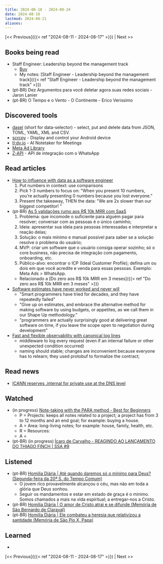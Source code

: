 ```yaml
---
title: 2024-08-18 - 2024-08-24
date: 2024-08-18
lastmod: 2024-08-21
aliases:
---
```


[<< Previous]({{< ref "2024-08-11 - 2024-08-17" >}}) | Next >>

## Books being read
- Staff Engineer: Leadership beyond the management track
	- [Buy](https://staffeng.com/book)
	- My notes: [Staff Engineer - Leadership beyond the management track]({{< ref "Staff Engineer - Leadership beyond the management track" >}})
- (pt-BR) Dez Argumentos para você deletar agora suas redes sociais - Jaron Lanier
- (pt-BR) O Tempo e o Vento - O Continente - Erico Verissimo

## Discovered tools
- [dasel](https://github.com/TomWright/dasel) (short for data-selector) -
  select, put and delete data from JSON, TOML, YAML, XML and CSV.
- [scrcpy](https://github.com/Genymobile/scrcpy) - Display and control your
  Android device
- [tl;dv.io](https://tldv.io/) - AI Notetaker for Meetings
- [Meta Ad Library](https://web.facebook.com/ads/library/)
- [Z-API](https://www.z-api.io/) - API de integração com o WhatsApp

## Read articles
- [How to influence with data as a software engineer](https://open.substack.com/pub/highgrowthengineer/p/influence-with-data-as-an-engineer)
    1. Put numbers in context: use comparisons
    2. Pick 1-3 numbers to focus on: "When you present 10 numbers, you’re
       actually presenting 0 numbers because you lost everyone."
    3. Present the takeaway, THEN the data: "We are 2x slower than our biggest
       competitor! <then the chart>"
- (pt-BR) [As 5 validações rumo aos R$ 10k MRR com SaaS](https://moacirmoda.substack.com/p/as-5-validacoes-rumo-aos-r-10k-mrr)
    1. Problema: que incomode o suficiente para alguém pagar para resolver;
       conversar com as pessoas é o único caminho;
    2. Ideia: apresentar sua ideia para pessoas interessadas e interpretar a
       reação delas;
    3. Solução: o mais mínimo e manual possível para saber se a solução resolve
       o problema do usuário;
    4. MVP: criar um software que o usuário consiga operar sozinho; só o core
       business, não precisa de integração com pagamento, onboarding, etc.
    5. Público-alvo: encontrar o ICP (Ideal Customer Profile); defina um ou dois
       em que você acredite e venda para essas pessoas. Exemplo: Meta Ads > WhatsApp.
    - Relacionado a [Do zero aos R$ 10k MRR em 3 meses]({{< ref "Do zero aos R$ 10k MRR em 3 meses" >}})
- [Software estimates have never worked and never will](https://world.hey.com/dhh/software-estimates-have-never-worked-and-never-will-a41a9c71)
    * "Smart programmers have tried for decades, and they have repeatedly failed"
    * "Give up on estimates, and embrace the alternative method for making
      software by using budgets, or appetites, as we call them in our Shape Up
      methodology."
    * "programmers are actually surprisingly good at delivering great software
      on time, if you leave the scope open to negotiation during development"
- [Fast and flexible observability with canonical log lines](https://stripe.com/blog/canonical-log-lines)
    * middleware to log every request (even if an internal failure or other
      unexpected condition occurred)
    * naming should stable; changes are inconvenient because everyone has to
      relearn; they used protobuf to formalize the contract;

## Read news
- [ICANN reserves .internal for private use at the DNS level](https://www.theregister.com/2024/08/08/dot_internal_ratified/)

## Watched
- (in progress) [Note-taking with the PARA method - Best for Beginners](https://www.youtube.com/watch?v=oxUVn37-Igk)
    * P = Projects: keeps all notes related to a project; a project has from 3
      to 12 months and an end goal; for example: buying a house.
    * A = Area: long-living notes; for example: house, family, health, etc.
    * R = Resources:
    * A =
- (pt-BR) (in progress) [Ícaro de Carvalho - REAGINDO AO LANÇAMENTO DO THIAGO FINCH | SSA #9](https://www.youtube.com/watch?v=SRgur6CYHY4)

## Listened
- (pt-BR) [Homilia Diária | Até quando daremos só o mínimo para Deus? (Segunda-feira da 20ª S. do Tempo Comum)](https://www.youtube.com/watch?v=2GFV5NuYkW4)
    * O jovem rico provavelmente alcançou o céu, mas não em toda a glória que
      Deus sonhou.
    * Seguir os mandamentos e estar em estado de graça é o mínimo. Somos
      chamados a mais na vida espiritual; a entregar-nos a Cristo.
- (pt-BR) [Homilia Diária | O amor de Cristo atrai e se difunde (Memória de São Bernardo de Claraval)](https://www.youtube.com/watch?v=9FvMGrvbEzw)
- (pt-BR) [Homilia Diária | Ele combateu a heresia que relativizou a santidade (Memória de São Pio X, Papa)](https://www.youtube.com/watch?v=si018NkQM6w)

## Learned
-

[<< Previous]({{< ref "2024-08-11 - 2024-08-17" >}}) | Next >>
